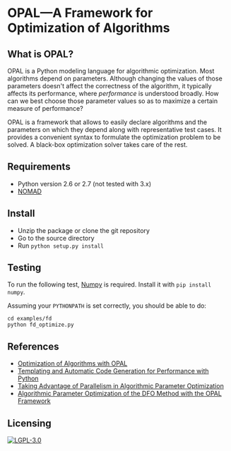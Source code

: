 # OPAL&mdash;A Framework for Optimization of Algorithms

## What is OPAL?

OPAL is a Python modeling language for algorithmic optimization. Most
algorithms depend on parameters. Although changing the values of those
parameters doesn't affect the correctness of the algorithm, it typically
affects its performance, where *performance* is understood broadly. How can we
best choose those parameter values so as to maximize a certain measure of
performance?

OPAL is a framework that allows to easily declare algorithms and the parameters
on which they depend along with representative test cases. It provides a
convenient syntax to formulate the optimization problem to be solved. A
black-box optimization solver takes care of the rest.

## Requirements

+ Python version 2.6 or 2.7 (not tested with 3.x)
+ [NOMAD](http://www.gerad.ca/NOMAD)

## Install

+ Unzip the package or clone the git repository
+ Go to the source directory
+ Run `python setup.py install`

## Testing

To run the following test, [Numpy](http://www.numpy.org) is required. Install
it with `pip install numpy`.

Assuming your `PYTHONPATH` is set correctly, you should be able to do:

    cd examples/fd
    python fd_optimize.py

## References

+ [Optimization of Algorithms with OPAL](http://dx.doi.org/10.1007/s12532-014-0067-x)
+ [Templating and Automatic Code Generation for Performance with Python](https://gerad.ca/en/papers/G-2011-30/view)
+ [Taking Advantage of Parallelism in Algorithmic Parameter Optimization](http://dx.doi.org/10.1007/s11590-011-0428-6)
+ [Algorithmic Parameter Optimization of the DFO Method with the OPAL Framework](http://dx.doi.org/10.1007/978-1-4419-6935-4_15)

## Licensing

[![LGPL-3.0](http://www.gnu.org/graphics/lgplv3-88x31.png)](http://www.gnu.org/licenses/lgpl-3.0.html)
